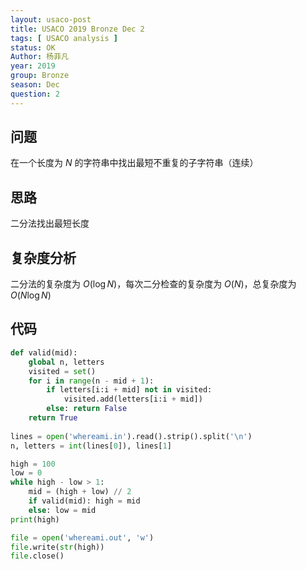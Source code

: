 ```yaml
---
layout: usaco-post
title: USACO 2019 Bronze Dec 2
tags: [ USACO analysis ]
status: OK
Author: 杨菲凡
year: 2019
group: Bronze
season: Dec
question: 2
---
```

## 问题

在一个长度为 $N$ 的字符串中找出最短不重复的子字符串（连续）

## 思路

二分法找出最短长度

## 复杂度分析

二分法的复杂度为 $O(\log N)$，每次二分检查的复杂度为 $O(N)$，总复杂度为 $O(N \log N)$

## 代码

```python
def valid(mid):
	global n, letters
	visited = set()
	for i in range(n - mid + 1):
		if letters[i:i + mid] not in visited:
			visited.add(letters[i:i + mid])
		else: return False
	return True
	
lines = open('whereami.in').read().strip().split('\n')
n, letters = int(lines[0]), lines[1]

high = 100
low = 0
while high - low > 1:
	mid = (high + low) // 2
	if valid(mid): high = mid
	else: low = mid
print(high)

file = open('whereami.out', 'w')
file.write(str(high))
file.close()
```


